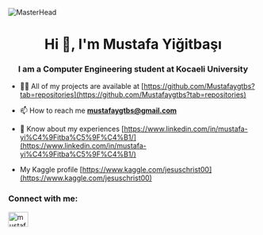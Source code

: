 ![MasterHead](https://www.syncfusion.com/blogs/wp-content/uploads/2020/08/How-to-Migrate-SQL-Server-in-an-ASP.NET-MVC-Application-to-MySQL-and-PostgreSQL.png)

<h1 align="center">Hi 👋, I'm Mustafa Yiğitbaşı</h1>
<h3 align="center">I am a Computer Engineering student at Kocaeli University</h3>



- 👨‍💻 All of my projects are available at [https://github.com/Mustafaygtbs?tab=repositories](https://github.com/Mustafaygtbs?tab=repositories)

- 📫 How to reach me **mustafaygtbs@gmail.com**

- 📄 Know about my experiences [https://www.linkedin.com/in/mustafa-yi%C4%9Fitba%C5%9F%C4%B1/](https://www.linkedin.com/in/mustafa-yi%C4%9Fitba%C5%9F%C4%B1/)

- My Kaggle profile [https://www.kaggle.com/jesuschrist00](https://www.kaggle.com/jesuschrist00)

<h3 align="left">Connect with me:</h3>
<p align="left">
<a href="https://linkedin.com/in/mustafa-yiğitbaşı" target="blank"><img align="center" src="https://raw.githubusercontent.com/rahuldkjain/github-profile-readme-generator/master/src/images/icons/Social/linked-in-alt.svg" alt="mustafa-yiğitbaşı" height="30" width="40" /></a>
</p>






